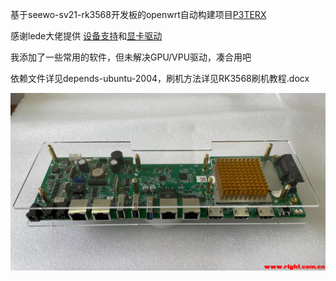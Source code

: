 基于seewo-sv21-rk3568开发板的openwrt自动构建项目[P3TERX](https://github.com/P3TERX/P3TERX)


感谢lede大佬提供
[设备支持](https://github.com/coolsnowwolf/lede/commit/36278047cf24cb58640b3bdddefb9e58a0e6ee05)和[显卡驱动](https://github.com/coolsnowwolf/lede/commit/faf9cfd9906730f0696f753bcd3a028cfd396c0d)

我添加了一些常用的软件，但未解决GPU/VPU驱动，凑合用吧

依赖文件详见depends-ubuntu-2004，刷机方法详见RK3568刷机教程.docx

![seewo-sv21-rk3568](https://github.com/blacksamuraiiii/seewo-sv21-rk3568/blob/main/rk3568-seewo-sv21.jpg)
